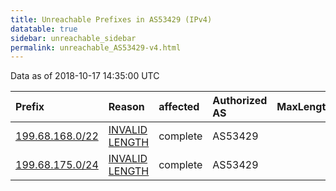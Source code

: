 ```yaml
---
title: Unreachable Prefixes in AS53429 (IPv4)
datatable: true
sidebar: unreachable_sidebar
permalink: unreachable_AS53429-v4.html
---
```


Data as of 2018-10-17 14:35:00 UTC


<div class="datatable-begin"></div>

| Prefix                                                   | Reason                                                                                                    | affected   | Authorized AS   |   MaxLength | Anchor                           |   unreachable /24s |
|:---------------------------------------------------------|:----------------------------------------------------------------------------------------------------------|:-----------|:----------------|------------:|:---------------------------------|-------------------:|
| [199.68.168.0/22](https://stat.ripe.net/199.68.168.0/22) | [INVALID LENGTH](https://rpki-validator.ripe.net/announcement-preview?asn=AS53429&prefix=199.68.168.0/22) | complete   | AS53429         |           0 | [ARIN](unreachable_ARIN-v4.html) |                  4 |
| [199.68.175.0/24](https://stat.ripe.net/199.68.175.0/24) | [INVALID LENGTH](https://rpki-validator.ripe.net/announcement-preview?asn=AS53429&prefix=199.68.175.0/24) | complete   | AS53429         |           0 | [ARIN](unreachable_ARIN-v4.html) |                  1 |

<div class="datatable-end"></div>